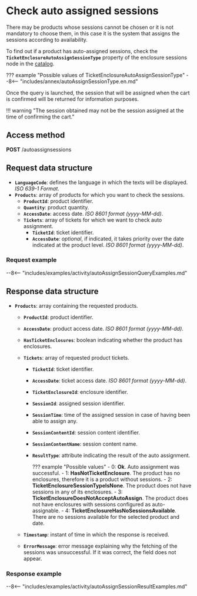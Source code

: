 # Check auto assigned sessions

There may be products whose sessions cannot be chosen or it is not mandatory to choose them, in this case it is the system that assigns the sessions according to availability.

To find out if a product has auto-assigned sessions, check the **``TicketEnclosureAutoAssignSessionType``** property of the enclosure sessions node in the [catalog](catalog.md).

??? example "Possible values of TicketEnclosureAutoAssignSessionType"
    --8<-- "includes/annex/autoAssignSessionType.en.md"

Once the query is launched, the session that will be assigned when the cart is confirmed will be returned for information purposes.

!!! warning "The session obtained may not be the session assigned at the time of confirming the cart."

## Access method

**POST** /autoassignsessions

## Request data structure

- **`LanguageCode`**: defines the language in which the texts will be displayed. *ISO 639-1 Format*.
- **`Products`**: array of products for which you want to check the sessions.
    - **`ProductId`**: product identifier.
    - **`Quantity`**: product quantity.
    - **`AccessDate`**: access date. *ISO 8601 format (yyyy-MM-dd)*.
    - **`Tickets`**: array of tickets for which we want to check auto assignment.
        - **`TicketId`**: ticket identifier.
        - **`AccessDate`**: *optional*, if indicated, it takes priority over the date indicated at the product level. *ISO 8601 format (yyyy-MM-dd)*.

### Request example

--8<-- "includes/examples/activity/autoAssignSessionQueryExamples.md"

## Response data structure

- **`Products`**: array containing the requested products.
    - **`ProductId`**: product identifier.
    - **`AccessDate`**: product access date. *ISO 8601 format (yyyy-MM-dd)*.
    - **`HasTicketEnclosures`**: boolean indicating whether the product has enclosures.
    - **`Tickets`**: array of requested product tickets.
        - **`TicketId`**: ticket identifier.
        - **`AccessDate`**: ticket access date. *ISO 8601 format (yyyy-MM-dd)*.
        - **`TicketEnclosureId`**: enclosure identifier.
        - **`SessionId`**: assigned session identifier.
        - **`SessionTime`**: time of the assigned session in case of having been able to assign any.
        - **`SessionContentId`**: session content identifier.
        - **`SessionContentName`**: session content name.
        - **`ResultType`**: attribute indicating the result of the auto assignment.

            ??? example "Possible values"
                - 0: **Ok**. Auto assignment was successful.
                - 1: **HasNotTicketEnclosure**. The product has no enclosures, therefore it is a product without sessions.
                - 2: **TicketEnclosureSessionTypeIsNone**. The product does not have sessions in any of its enclosures.
                - 3: **TicketEnclosureDoesNotAcceptAutoAssign**. The product does not have enclosures with sessions configured as auto-assignable.
                - 4: **TicketEnclosureHasNoSessionsAvailable**. There are no sessions available for the selected product and date.

    - **`Timestamp`**: instant of time in which the response is received.
    - **`ErrorMessage`**: error message explaining why the fetching of the sessions was unsuccessful. If it was correct, the field does not appear.

### Response example

--8<-- "includes/examples/activity/autoAssignSessionResultExamples.md"
